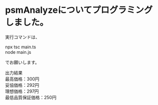 # psmAnalyzeについてプログラミングしました。
実行コマンドは、

npx tsc main.ts  
node main.js 

でお願いします。

出力結果  
最高価格：300円  
妥協価格：292円  
理想価格：297円  
最低品質保証価格：250円  
